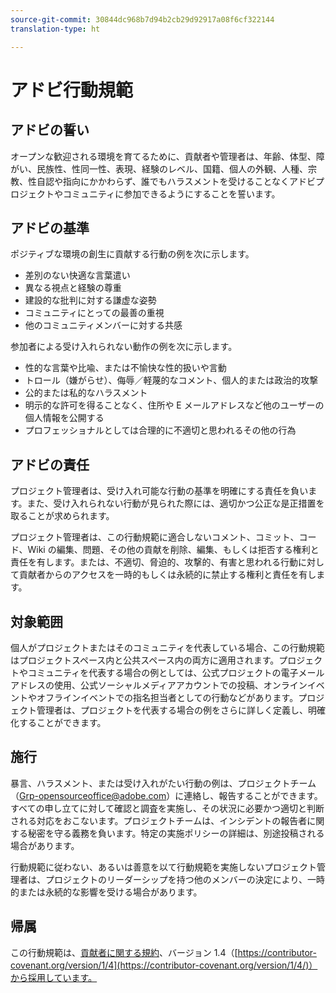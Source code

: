 ```yaml
---
source-git-commit: 30844dc968b7d94b2cb29d92917a08f6cf322144
translation-type: ht

---
```

# アドビ行動規範

## アドビの誓い

オープンな歓迎される環境を育てるために、貢献者や管理者は、年齢、体型、障がい、民族性、性同一性、表現、経験のレベル、国籍、個人の外観、人種、宗教、性自認や指向にかかわらず、誰でもハラスメントを受けることなくアドビプロジェクトやコミュニティに参加できるようにすることを誓います。

## アドビの基準

ポジティブな環境の創生に貢献する行動の例を次に示します。

* 差別のない快適な言葉遣い
* 異なる視点と経験の尊重
* 建設的な批判に対する謙虚な姿勢
* コミュニティにとっての最善の重視
* 他のコミュニティメンバーに対する共感

参加者による受け入れられない動作の例を次に示します。

* 性的な言葉や比喩、または不愉快な性的扱いや言動
* トロール（嫌がらせ）、侮辱／軽蔑的なコメント、個人的または政治的攻撃
* 公的または私的なハラスメント
* 明示的な許可を得ることなく、住所や E メールアドレスなど他のユーザーの個人情報を公開する
* プロフェッショナルとしては合理的に不適切と思われるその他の行為

## アドビの責任

プロジェクト管理者は、受け入れ可能な行動の基準を明確にする責任を負います。また、受け入れられない行動が見られた際には、適切かつ公正な是正措置を取ることが求められます。

プロジェクト管理者は、この行動規範に適合しないコメント、コミット、コード、Wiki の編集、問題、その他の貢献を削除、編集、もしくは拒否する権利と責任を有します。または、不適切、脅迫的、攻撃的、有害と思われる行動に対して貢献者からのアクセスを一時的もしくは永続的に禁止する権利と責任を有します。

## 対象範囲

個人がプロジェクトまたはそのコミュニティを代表している場合、この行動規範はプロジェクトスペース内と公共スペース内の両方に適用されます。プロジェクトやコミュニティを代表する場合の例としては、公式プロジェクトの電子メールアドレスの使用、公式ソーシャルメディアアカウントでの投稿、オンラインイベントやオフラインイベントでの指名担当者としての行動などがあります。プロジェクト管理者は、プロジェクトを代表する場合の例をさらに詳しく定義し、明確化することができます。

## 施行

暴言、ハラスメント、または受け入れがたい行動の例は、プロジェクトチーム（Grp-opensourceoffice@adobe.com）に連絡し、報告することができます。すべての申し立てに対して確認と調査を実施し、その状況に必要かつ適切と判断される対応をおこないます。プロジェクトチームは、インシデントの報告者に関する秘密を守る義務を負います。特定の実施ポリシーの詳細は、別途投稿される場合があります。

行動規範に従わない、あるいは善意を以て行動規範を実施しないプロジェクト管理者は、プロジェクトのリーダーシップを持つ他のメンバーの決定により、一時的または永続的な影響を受ける場合があります。

## 帰属

この行動規範は、[貢献者に関する規約](https://contributor-covenant.org)、バージョン 1.4（[https://contributor-covenant.org/version/1/4](https://contributor-covenant.org/version/1/4/)）から採用しています。
